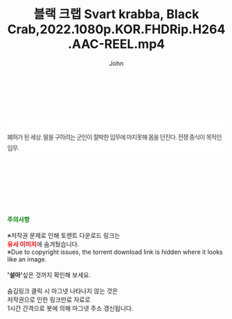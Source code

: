 ﻿---
layout: post
title:  "블랙 크랩 Svart krabba, Black Crab,2022.1080p.KOR.FHDRip.H264.AAC-REEL.mp4"
author: John
categories: [ 영화 ]
tags: [  ]
image:  
description: "블랙 크랩 Svart krabba, Black Crab,2022.1080p.KOR.FHDRip.H264.AAC-REEL.mp4 torrent 정보 공유"
toc: true
toc_sticky: true
---

<br>
<div class="view-img">
<a class="view_image" href="https://torrentmobile59.com/bbs/view_image.php?fn=%2Fdata%2Ffile%2Fmovie%2F3659260999_Muwf2TnI_375fdb785fade0a6849b8d8c90ad956fb52c6d23.jpg" target="_blank"><img alt="" class="img-tag" content="https://torrentmobile59.com/data/file/movie/3659260999_Muwf2TnI_375fdb785fade0a6849b8d8c90ad956fb52c6d23.jpg" itemprop="image" src="https://torrentmobile59.com/data/file/movie/3659260999_Muwf2TnI_375fdb785fade0a6849b8d8c90ad956fb52c6d23.jpg"/></a><a class="view_image" href="https://torrentmobile59.com/bbs/view_image.php?fn=%2Fdata%2Ffile%2Fmovie%2F3659260999_RkCWZsfB_3c07cdf5d242ebe880aa1d12e6abaf5a90da74d8.jpg" target="_blank"><img alt="" class="img-tag" content="https://torrentmobile59.com/data/file/movie/3659260999_RkCWZsfB_3c07cdf5d242ebe880aa1d12e6abaf5a90da74d8.jpg" itemprop="image" src="https://torrentmobile59.com/data/file/movie/3659260999_RkCWZsfB_3c07cdf5d242ebe880aa1d12e6abaf5a90da74d8.jpg"/></a></div><div class="view-content" itemprop="description">
<p><br/></p><div class="title_area" style="margin:0px 0px 9px;padding:0px;list-style:none;font-size:12px;font-family:'나눔고딕', NanumGothic, '돋움', Dotum, Helvetica, 'AppleSDGothicNeo-Medium', AppleGothic, sans-serif;height:30px;float:none;background-color:rgb(255,255,255);"><h4 class="h_story" style="margin:5px 10px 0px 0px;padding:0px;list-style:none;font-size:12px;font-family:'돋움', sans-serif;height:18px;width:49px;background:url(&quot;https://ssl.pstatic.net/static/movie/2020/10/h_tx_sp5.png&quot;) no-repeat 0px -17px;float:left;"><strong class="blind" style="margin:0px;padding:0px;list-style:none;font-size:0px;font-family:inherit;color:inherit;width:1px;height:1px;line-height:0;">줄거리</strong></h4></div><p class="con_tx" style="margin-top:-7px;margin-bottom:-6px;list-style:none;font-size:14px;font-family:'나눔고딕', NanumGothic, '돋움', Dotum, Helvetica, 'AppleSDGothicNeo-Medium', AppleGothic, sans-serif;color:rgb(51,51,51);background-image:url(&quot;https://ssl.pstatic.net/static/movie/2014/01/blank.gif&quot;);letter-spacing:-1px;line-height:25px;background-color:rgb(255,255,255);">폐허가 된 세상. 딸을 구하려는 군인이 절박한 임무에 마지못해 몸을 던진다. 전쟁 종식이 목적인 임무.</p> </div>
    
<br><br><br><br><br><br><br>
<p data-ke-size="size16"><b><span style="color: green;">주의사항</span></b><br /><br />※저작권 문제로 인해 토렌트 다운로드 링크는<br /><b><span style="color: red;">유사 이미지</span></b>에 숨겨뒀습니다.<br />※Due to copyright issues, the torrent download link is hidden where it looks like an image.<br /><br /><b>'설마'</b>싶은 것까지 확인해 보세요.<br /><br />숨김링크 클릭 시 마그넷 나타나지 않는 것은<br />저작권으로 인한 링크만료 자료로<br />1시간 간격으로 봇에 의해 마그넷 주소 갱신됩니다.</p>

